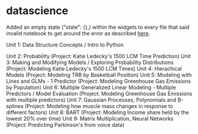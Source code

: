 # datascience

Added an empty state ("state": {},) within the widgets to every file that said invalid notebook to get around the error as described [here](https://github.com/orgs/community/discussions/155944#discussioncomment-12898793).

Unit 1: Data Structure Concepts / Intro to Python

Unit 2: Probability (Project: Katie Ledecky's 1500 LCM Time Prediction)
Unit 3: Making and Modifying Models / Exploring Probability Distributions (Project: Modeling Katie Ledecky's 1500 LCM Times)
Unit 4: Hierachical Models (Project: Modeling TRB by Basketball Position)
Unit 5: Modeling with Lines and GLMs - 1 Predictor (Project: Modeling Greenhouse Gas Emissions by Population)
Unit 6: Multiple Generalized Linear Modeling - Multiple Predictors / Model Evaluation (Project: Modeling Greenhouse Gas Emissions with multiple predictors)
Unit 7: Gaussian Processes, Polynomials and B-splines (Project: Modeling how muscle mass changes in response to different factors)
Unit 8: BART (Project: Modeling Income share held by the lowest 20% over time)
Unit 9: Matrix Multiplication, Neural Networks (Project: Predicting Parkinson's from voice data)
